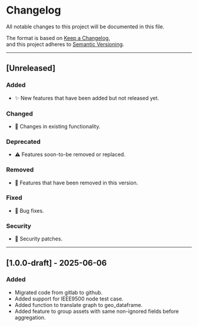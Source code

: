# Changelog

All notable changes to this project will be documented in this file.

The format is based on [Keep a Changelog](https://keepachangelog.com/en/1.0.0/),  
and this project adheres to [Semantic Versioning](https://semver.org/).

---

## [Unreleased]

### Added

* ✨ New features that have been added but not released yet.

### Changed

* 🔁 Changes in existing functionality.

### Deprecated

* ⚠️ Features soon-to-be removed or replaced.

### Removed

* 🧹 Features that have been removed in this version.

### Fixed

* 🐛 Bug fixes.

### Security

* 🔐 Security patches.

---

## [1.0.0-draft] - 2025-06-06

### Added

* Migrated code from gitlab to github.
* Added support for IEEE9500 node test case.
* Added function to translate graph to geo_dataframe.
* Added feature to group assets with same non-ignored fields before aggregation.

